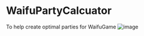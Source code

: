 # WaifuPartyCalcuator
To help create optimal parties for WaifuGame
![image](https://user-images.githubusercontent.com/1035905/157744450-fc66ec56-76b1-4425-a5ef-7077963fb62d.png)
